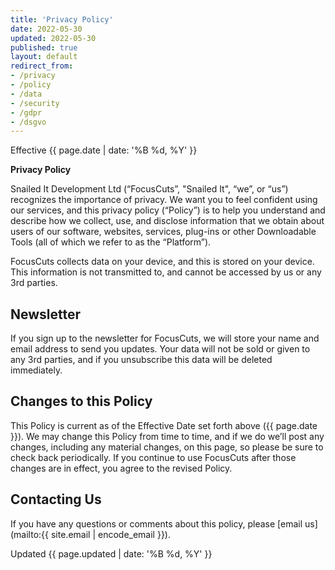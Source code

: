 ```yaml
---
title: 'Privacy Policy'
date: 2022-05-30
updated: 2022-05-30
published: true
layout: default
redirect_from:
- /privacy
- /policy
- /data
- /security
- /gdpr
- /dsgvo
---
```


Effective {{ page.date | date: '%B %d, %Y' }}

**Privacy Policy**

Snailed It Development Ltd (“FocusCuts”, "Snailed It", “we”, or “us”) recognizes the importance of privacy. We want you to feel confident using our services, and this privacy policy (“Policy”) is to help you understand and describe how we collect, use, and disclose information that we obtain about users of our software, websites, services, plug-ins or other Downloadable Tools (all of which we refer to as the “Platform”).

FocusCuts collects data on your device, and this is stored on your device. This information is not transmitted to, and cannot be accessed by us or any 3rd parties.

## Newsletter

If you sign up to the newsletter for FocusCuts, we will store your name and email address to send you updates. Your data will not be sold or given to any 3rd parties, and if you unsubscribe this data will be deleted immediately.

## Changes to this Policy

This Policy is current as of the Effective Date set forth above ({{ page.date }}). We may change this Policy from time to time, and if we do we’ll post any changes, including any material changes, on this page, so please be sure to check back periodically. If you continue to use FocusCuts after those changes are in effect, you agree to the revised Policy.

## Contacting Us

If you have any questions or comments about this policy, please [email us](mailto:{{ site.email | encode_email }}).

Updated {{ page.updated | date: '%B %d, %Y' }}